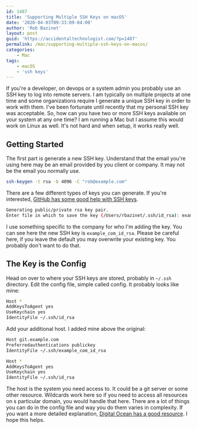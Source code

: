 ```yaml
---
id: 1487
title: 'Supporting Multiple SSH Keys on macOS'
date: '2020-04-03T09:33:09-04:00'
author: 'Rob Bazinet'
layout: post
guid: 'https://accidentaltechnologist.com/?p=1487'
permalink: /mac/supporting-multiple-ssh-keys-on-macos/
categories:
    - Mac
tags:
    - macOS
    - 'ssh keys'
---
```


If you're a developer, on devops or a system admin you probably use an SSH key to log into remote servers. I am typically on multiple projects at one time and some organizations require I generate a unique SSH key in order to work with them. I've been fortunate until recently that my personal SSH key was acceptable. So, how can you have two or more SSH keys available on your system at any one time? I am running a Mac but I assume this would work on Linux as well. It's not hard and when setup, it works really well.

## Getting Started

The first part is generate a new SSH key. Understand that the email you're using here may be an email provided by you client or company. It may not be the email you normally use.

```bash
ssh-keygen -t rsa -b 4096 -C "rob@example.com"
```

There are a few different types of keys you can generate. If you're interested, [GitHub has some good help with SSH keys](https://help.github.com/en/github/authenticating-to-github/connecting-to-github-with-ssh).

```bash
Generating public/private rsa key pair.
Enter file in which to save the key (/Users/rbazinet/.ssh/id_rsa): example_com_id_rsa
```

I use something specific to the company for who I'm adding the key. You can see here the new SSH key is `example_com_id_rsa`. Please be careful here, if you leave the default you may overwrite your existing key. You probably don't want to do that.

## The Key is the Config

Head on over to where your SSH keys are stored, probably in `~/.ssh` directory. Edit the config file, simple called config. It probably looks like mine:

```bash
Host *
AddKeysToAgent yes
UseKeychain yes
IdentityFile ~/.ssh/id_rsa
```

Add your additional host. I added mine above the original:

```bash
Host git.example.com
Preferredauthentications publickey
IdentityFile ~/.ssh/example_com_id_rsa

Host *
AddKeysToAgent yes
UseKeychain yes
IdentityFile ~/.ssh/id_rsa
```

The host is the system you need access to. It could be a git server or some other resource. Wildcards work here so if you need to access all resources on s particular domain, you would handle that here. There are a lot of things you can do in the config file and way you do them varies in complexity. If you want a more detailed explanation, [Digital Ocean has a good resource](https://www.digitalocean.com/community/tutorials/how-to-configure-custom-connection-options-for-your-ssh-client). I hope this helps.